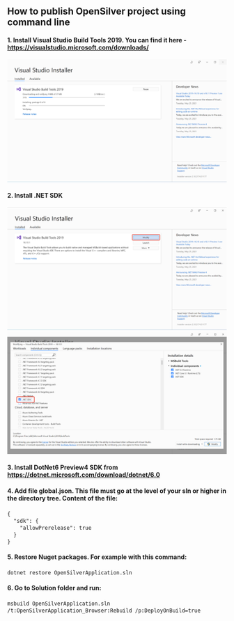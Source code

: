 ## How to publish OpenSilver project using command line

#### 1. Install Visual Studio Build Tools 2019. You can find it here - https://visualstudio.microsoft.com/downloads/

![Install Build Tools](/images/how-to-topics/install_build_tools.png "Install Build Tools")

#### 2. Install .NET SDK

![Modify Build Tools](/images/how-to-topics/install_net_sdk.png "Modify Build Tools")
![Choose .NET SDK](/images/how-to-topics/choose_net_sdk.png "Choose .NET SDK")

#### 3. Install DotNet6 Preview4 SDK from  https://dotnet.microsoft.com/download/dotnet/6.0
#### 4. Add file global.json. This file must go at the level of your sln or higher in the directory tree. Content of the file:
```
{
  "sdk": {
    "allowPrerelease": true
  }
}
```

#### 5. Restore Nuget packages. For example with this command:
```
dotnet restore OpenSilverApplication.sln
```

#### 6. Go to Solution folder and run:
```
msbuild OpenSilverApplication.sln /t:OpenSilverApplication_Browser:Rebuild /p:DeployOnBuild=true
```
